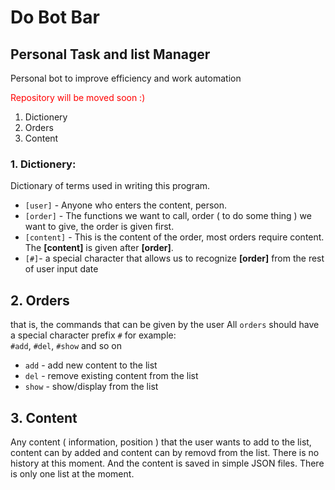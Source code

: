 # Do Bot Bar
## Personal Task and list Manager
Personal bot to improve efficiency and work automation

<span style="color:red">Repository will be moved soon :) </span>

1. Dictionery
1. Orders
1. Content

### 1. Dictionery:
Dictionary of terms used in writing this program.

* `[user]` - Anyone who enters the content, person. 
* `[order]` - The functions we want to call, order ( to do some thing ) we want to give, the order is given first.
* `[content]` - This is the content of the order, most orders require content. The **[content]** is given after **[order]**.
* `[#]`- a special character that allows us to recognize **[order]** from the rest of user input date

## 2. Orders
that is, the commands that can be given by the user
All `orders` should have a special character prefix `#` 
for example: <br>
`#add`, `#del`, `#show` and so on

- `add` - add new content to the list
- `del` - remove existing content from the list
- `show` - show/display from the list

## 3. Content
Any content ( information, position ) that the user wants to add to the list, content can by added and content can by removd from the list. There is no history at this moment. And the content is saved in simple JSON files. There is only one list at the moment.